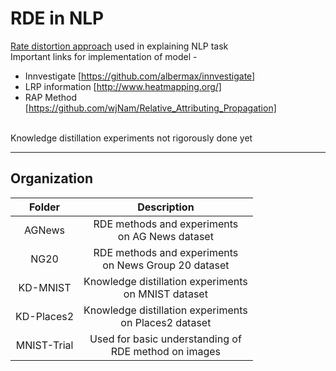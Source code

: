 # RDE in NLP
[Rate distortion approach](https://arxiv.org/pdf/1905.11092.pdf) used in explaining NLP task <br>
Important links for implementation of model - <br>
* Innvestigate [https://github.com/albermax/innvestigate]
* LRP information [http://www.heatmapping.org/]
* RAP Method [https://github.com/wjNam/Relative_Attributing_Propagation]
<br>
Knowledge distillation experiments not rigorously done yet <hr>

## Organization 
| Folder 	          |  Description  	|
|:----------------:	|:--------------:	|
| AGNews 	          |  RDE methods and experiments <br> on AG News dataset  	|
| NG20             	|  RDE methods and experiments <br> on News Group 20 dataset   	|
| KD-MNIST    	    |  Knowledge distillation experiments <br> on MNIST dataset 	| 
| KD-Places2        |  Knowledge distillation experiments <br> on Places2 dataset |
| MNIST-Trial       |  Used for basic understanding of<br> RDE method on images |

